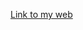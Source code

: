 [Link to my web](https://busmyfavartists.netlify.app/?classId=1efc5fdf-9db3-41c6-8e1a-63fb08079f20&assignmentId=ad305194-b145-4a4a-b450-3f394435eb32&submissionId=5b90d75a-3357-831b-854a-b1feeffee6b8)
